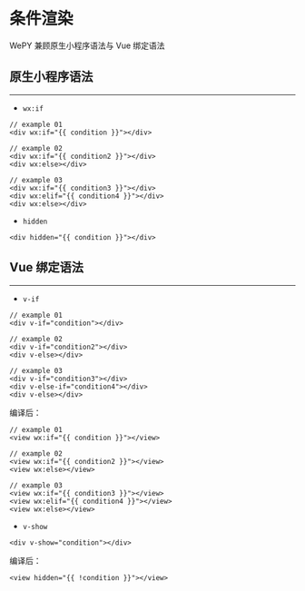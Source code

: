 # 条件渲染

WePY 兼顾原生小程序语法与 Vue 绑定语法

## 原生小程序语法

---

- ```wx:if```

```vue
// example 01
<div wx:if="{{ condition }}"></div>

// example 02
<div wx:if="{{ condition2 }}"></div>
<div wx:else></div>

// example 03
<div wx:if="{{ condition3 }}"></div>
<div wx:elif="{{ condition4 }}"></div>
<div wx:else></div>
```

- ```hidden```

```vue
<div hidden="{{ condition }}"></div>
```

## Vue 绑定语法

---

- ```v-if```

```vue
// example 01
<div v-if="condition"></div>

// example 02
<div v-if="condition2"></div>
<div v-else></div>

// example 03
<div v-if="condition3"></div>
<div v-else-if="condition4"></div>
<div v-else></div>
```

编译后：

```vue
// example 01
<view wx:if="{{ condition }}"></view>

// example 02
<view wx:if="{{ condition2 }}"></view>
<view wx:else></view>

// example 03
<view wx:if="{{ condition3 }}"></view>
<view wx:elif="{{ condition4 }}"></view>
<view wx:else></view>
```

- ```v-show```

```vue
<div v-show="condition"></div>
```

编译后：

```vue
<view hidden="{{ !condition }}"></view>
```
